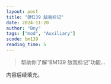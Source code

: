 ```yaml
---
layout: post
title: "BM139 敌我标记"
date: 2024-11-20
author: "Bny"
tags: ["mod", "Auxiliary"]
scode: bm139
reading_time: 5
---
```


> 帮助你了解“BM139 敌我标记”功能...

内容后续填充。
